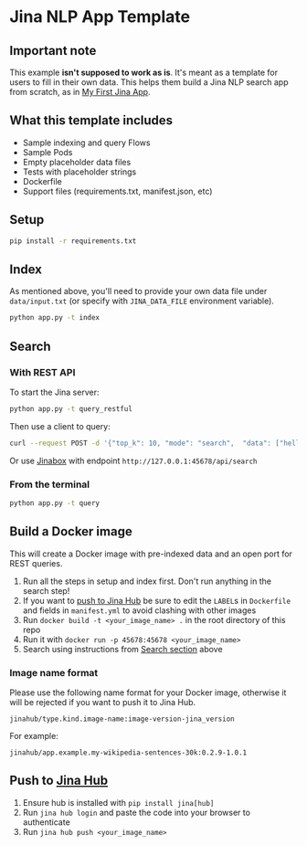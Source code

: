 # Jina NLP App Template

## Important note

This example **isn't supposed to work as is**. It's meant as a template for users to fill in their own data. This helps them build a Jina NLP search app from scratch, as in [My First Jina App](https://docs.jina.ai/chapters/my_first_jina_app.html).

## What this template includes

- Sample indexing and query Flows
- Sample Pods
- Empty placeholder data files
- Tests with placeholder strings
- Dockerfile
- Support files (requirements.txt, manifest.json, etc)

## Setup

```sh
pip install -r requirements.txt
```

## Index

As mentioned above, you'll need to provide your own data file under `data/input.txt` (or specify with `JINA_DATA_FILE` environment variable).

```sh
python app.py -t index
```

## Search

### With REST API

To start the Jina server:

```sh
python app.py -t query_restful
```

Then use a client to query:

```sh
curl --request POST -d '{"top_k": 10, "mode": "search",  "data": ["hello world"]}' -H 'Content-Type: application/json' 'http://0.0.0.0:45678/api/search'
````

Or use [Jinabox](https://jina.ai/jinabox.js/) with endpoint `http://127.0.0.1:45678/api/search`

### From the terminal

```sh
python app.py -t query
```

## Build a Docker image

This will create a Docker image with pre-indexed data and an open port for REST queries.

1. Run all the steps in setup and index first. Don't run anything in the search step!
2. If you want to [push to Jina Hub](#push-to-jina-hub) be sure to edit the `LABEL`s in `Dockerfile` and fields in `manifest.yml` to avoid clashing with other images
3. Run `docker build -t <your_image_name> .` in the root directory of this repo
5. Run it with `docker run -p 45678:45678 <your_image_name>`
6. Search using instructions from [Search section](#search) above

### Image name format

Please use the following name format for your Docker image, otherwise it will be rejected if you want to push it to Jina Hub. 

```
jinahub/type.kind.image-name:image-version-jina_version
```

For example:

```
jinahub/app.example.my-wikipedia-sentences-30k:0.2.9-1.0.1
```

## Push to [Jina Hub](https://github.com/jina-ai/jina-hub)

1. Ensure hub is installed with `pip install jina[hub]`
2. Run `jina hub login` and paste the code into your browser to authenticate
3. Run `jina hub push <your_image_name>`
